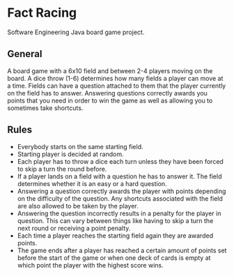 # Fact Racing

Software Engineering Java board game project.

## General

A board game with a 6x10 field and between 2-4 players moving on the board. A dice throw (1-6) determines how many fields a player can move at a time. Fields can have a question attached to them that the player currently on the field has to answer. Answering questions correctly awards you points that you need in order to win the game as well as allowing you to sometimes take shortcuts.

## Rules

- Everybody starts on the same starting field.
- Starting player is decided at random.
- Each player has to throw a dice each turn unless they have been forced to skip a turn the round before.
- If a player lands on a field with a question he has to answer it. The field determines whether it is an easy or a hard question.
- Answering a question correctly awards the player with points depending on the difficulty of the question. Any shortcuts associated with the field are also allowed to be taken by the player.
- Answering the question incorrectly results in a penalty for the player in question. This can vary between things like having to skip a turn the next round or receiving a point penalty.
- Each time a player reaches the starting field again they are awarded points.
- The game ends after a player has reached a certain amount of points set before the start of the game or when one deck of cards is empty at which point the player with the highest score wins.
